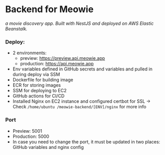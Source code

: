 # Backend for Meowie

_a movie discovery app. Built with NestJS and deployed on AWS Elastic Beanstalk._

### Deploy: 
- 2 environments: 
  - preview: https://preview.api.meowie.app
  - production: https://api.meowie.app
- Env variables defined in GitHub secrets and variables and pulled in during deploy via SSM
- Dockerfile for building image
- ECR for storing images
- SSM for deploying to EC2
- GitHub actions for CI/CD
- Installed Nginx on EC2 instance and configured certbot for SSL -> Check `/home/ubuntu
/meowie-backend/[ENV]/nginx` for more info

### Port 
- Preview: 5001
- Production: 5000
- In case you need to change the port, it must be updated in two places: GitHub variables and nginx config
